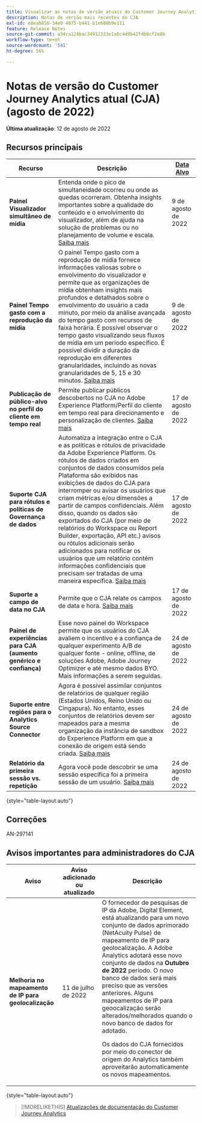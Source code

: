 ```yaml
---
title: Visualizar as notas de versão atuais do Customer Journey Analytics
description: Notas de versão mais recentes do CJA
exl-id: e8eab856-34e0-4875-b441-b1e680b9e111
feature: Release Notes
source-git-commit: a34ca124bac34912323e1a6c4d0b42f4b8cf2e86
workflow-type: tm+mt
source-wordcount: '541'
ht-degree: 56%

---
```


# Notas de versão do Customer Journey Analytics atual (CJA) (agosto de 2022)

**Última atualização**: 12 de agosto de 2022

## Recursos principais

| Recurso | Descrição | [Data Alvo](/help/release-notes/releases.md) |
| ----------- | ---------- | ----- |
| **Painel Visualizador simultâneo de mídia** | Entenda onde o pico de simultaneidade ocorreu ou onde as quedas ocorreram. Obtenha insights importantes sobre a qualidade do conteúdo e o envolvimento do visualizador, além de ajuda na solução de problemas ou no planejamento de volume e escala. [Saiba mais](https://experienceleague.adobe.com/docs/analytics-platform/using/cja-workspace/panels/media-concurrent-viewers.html?lang=pt-BR) | 9 de agosto de 2022 |
| **Painel Tempo gasto com a reprodução da mídia** | O painel Tempo gasto com a reprodução de mídia fornece informações valiosas sobre o envolvimento do visualizador e permite que as organizações de mídia obtenham insights mais profundos e detalhados sobre o envolvimento do usuário a cada minuto, por meio da análise avançada do tempo gasto com recursos de faixa horária. É possível observar o tempo gasto visualizando seus fluxos de mídia em um período específico. É possível dividir a duração da reprodução em diferentes granularidades, incluindo as novas granularidades de 5, 15 e 30 minutos.  [Saiba mais](https://experienceleague.adobe.com/docs/analytics-platform/using/cja-workspace/panels/media-playback-timespent/media-playback-time-spent.html?lang=pt-BR) | 9 de agosto de 2022 |
| **Publicação de público-alvo no perfil do cliente em tempo real** | Permite publicar públicos descobertos no CJA no Adobe Experience Platform/Perfil do cliente em tempo real para direcionamento e personalização de clientes. [Saiba mais](https://experienceleague.adobe.com/docs/analytics-platform/using/cja-components/audiences/audiences-overview.html?lang=pt-BR) | 17 de agosto de 2022 |
| **Suporte CJA para rótulos e políticas de Governança de dados** | Automatiza a integração entre o CJA e as políticas e rótulos de privacidade da Adobe Experience Platform. Os rótulos de dados criados em conjuntos de dados consumidos pela Plataforma são exibidos nas exibições de dados do CJA para interromper ou avisar os usuários que criam métricas e/ou dimensões a partir de campos confidenciais. Além disso, quando os dados são exportados do CJA (por meio de relatórios do Workspace ou Report Builder, exportação, API etc.) avisos ou rótulos adicionais serão adicionados para notificar os usuários que um relatório contém informações confidenciais que precisam ser tratadas de uma maneira específica. [Saiba mais](/help/data-views/data-governance.md) | 17 de agosto de 2022 |
| **Suporte a campo de data no CJA** | Permite que o CJA relate os campos de data e hora. [Saiba mais](/help/data-views/data-views-usecases.md#date) | 17 de agosto de 2022 |
| **Painel de experiências para CJA (aumento genérico e confiança)** | Esse novo painel do Workspace permite que os usuários do CJA avaliem o incentivo e a confiança de qualquer experimento A/B de qualquer fonte - online, offline, de soluções Adobe, Adobe Journey Optimizer e até mesmo dados BYO. Mais informações a serem seguidas. | 24 de agosto de 2022 |
| **Suporte entre regiões para o Analytics Source Connector** | Agora é possível assimilar conjuntos de relatórios de qualquer região (Estados Unidos, Reino Unido ou Cingapura). No entanto, esses conjuntos de relatórios devem ser mapeados para a mesma organização da instância de sandbox do Experience Platform em que a conexão de origem está sendo criada. [Saiba mais](https://experienceleague.adobe.com/docs/experience-platform/sources/ui-tutorials/create/adobe-applications/analytics.html?lang=pt-BR) | 24 de agosto de 2022 |
| **Relatório da primeira sessão vs. repetição** | Agora você pode descobrir se uma sessão específica foi a primeira sessão de um usuário. [Saiba mais](https://experienceleague.adobe.com/docs/analytics-platform/using/cja-dataviews/data-views-usecases.html?lang=br#new-repeat) | 24 de agosto de 2022 |

{style=&quot;table-layout:auto&quot;}

## Correções

AN-297141

## Avisos importantes para administradores do CJA

| Aviso | Aviso adicionado ou atualizado | Descrição |
| --- | --- | --- |
| **Melhoria no mapeamento de IP para geolocalização** | 11 de julho de 2022 | O fornecedor de pesquisas de IP da Adobe, Digital Element, está atualizando para um novo conjunto de dados aprimorado (NetAcuity Pulse) de mapeamento de IP para geolocalização. A Adobe Analytics adotará esse novo conjunto de dados na **Outubro de 2022** período. O novo banco de dados será mais preciso que as versões anteriores. Alguns mapeamentos de IP para geoocalização serão alterados/melhorados quando o novo banco de dados for adotado.<p> Os dados do CJA fornecidos por meio do conector de origem do Analytics também aproveitarão automaticamente os novos mapeamentos. |

{style=&quot;table-layout:auto&quot;}

>[!MORELIKETHIS]
>[Atualizações de documentação do Customer Journey Analytics](/help/release-notes/doc-changes.md)
